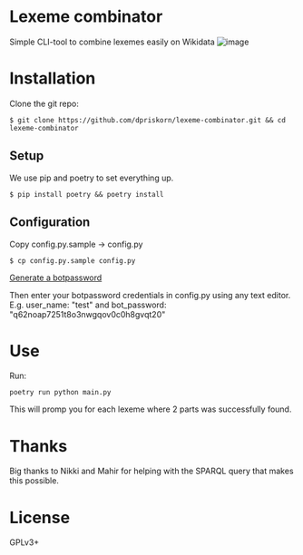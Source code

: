 # Lexeme combinator
Simple CLI-tool to combine lexemes easily on Wikidata
![image](https://user-images.githubusercontent.com/68460690/220359748-8a8bbf67-6516-4adc-9414-7957e05b7ac7.png)

# Installation
Clone the git repo:

`$ git clone https://github.com/dpriskorn/lexeme-combinator.git && cd lexeme-combinator`

## Setup
We use pip and poetry to set everything up.

`$ pip install poetry && poetry install`

## Configuration
Copy config.py.sample -> config.py 

`$ cp config.py.sample config.py`

[Generate a botpassword](https://wikicitations.wiki.opencura.com/w/index.php?title=Special:UserLogin&returnto=Special%3ABotPasswords&returntoquery=&force=BotPasswords)

Then enter your botpassword credentials in config.py using any text editor. E.g. user_name: "test" and bot_password: "q62noap7251t8o3nwgqov0c0h8gvqt20"

# Use
Run:

`poetry run python main.py`

This will promp you for each lexeme where 2 parts was successfully found.

# Thanks
Big thanks to Nikki and Mahir for helping 
with the SPARQL query that makes this possible.

# License
GPLv3+
